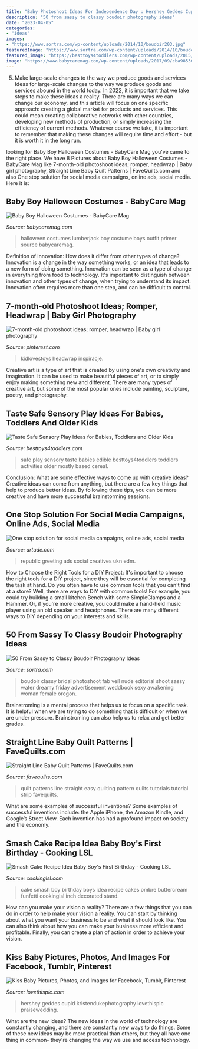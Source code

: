 ```yaml
---
title: "Baby Photoshoot Ideas For Independence Day : Hershey Geddes Cupid Kristendukephotography Lovethispic Praisewedding"
description: "50 from sassy to classy boudoir photography ideas"
date: "2023-04-05"
categories:
- "ideas"
images:
- "https://www.sortra.com/wp-content/uploads/2014/10/boudoir203.jpg"
featuredImage: "https://www.sortra.com/wp-content/uploads/2014/10/boudoir203.jpg"
featured_image: "https://besttoys4toddlers.com/wp-content/uploads/2015/12/TASTE-SAFE-sensory-play-ideas-for-kids.jpg"
image: "https://www.babycaremag.com/wp-content/uploads/2017/09/cba985368090a9ec11a9db8a040339cf.jpg"
---
```



5) Make large-scale changes to the way we produce goods and services
Ideas for large-scale changes to the way we produce goods and services abound in the world today. In 2022, it is important that we take steps to make these ideas a reality. There are many ways we can change our economy, and this article will focus on one specific approach: creating a global market for products and services. This could mean creating collaborative networks with other countries, developing new methods of production, or simply increasing the efficiency of current methods. Whatever course we take, it is important to remember that making these changes will require time and effort - but it is worth it in the long run.

	

		
looking for Baby Boy Halloween Costumes - BabyCare Mag you've came to the right place. We have 8 Pictures about Baby Boy Halloween Costumes - BabyCare Mag like 7-month-old photoshoot ideas; romper, headwrap | Baby girl photography, Straight Line Baby Quilt Patterns | FaveQuilts.com and also One stop solution for social media campaigns, online ads, social media. Here it is:
		
    
## Baby Boy Halloween Costumes - BabyCare Mag

<img loading=lazy src="https://www.babycaremag.com/wp-content/uploads/2017/09/cba985368090a9ec11a9db8a040339cf.jpg" onerror="this.onerror=null;this.src='https://tse2.mm.bing.net/th?id=OIP.5C7Hbx9VXfnh8L5LDNd33gHaLO&amp;pid=15.1';" alt="Baby Boy Halloween Costumes - BabyCare Mag">

_Source: babycaremag.com_

>halloween costumes lumberjack boy costume boys outfit primer source babycaremag. 

	

Definition of Innovation: How does it differ from other types of change?
Innovation is a change in the way something works, or an idea that leads to a new form of doing something. Innovation can be seen as a type of change in everything from food to technology. It's important to distinguish between innovation and other types of change, when trying to understand its impact. Innovation often requires more than one step, and can be difficult to control.

    
## 7-month-old Photoshoot Ideas; Romper, Headwrap | Baby Girl Photography

<img loading=lazy src="https://i.pinimg.com/736x/21/ac/8d/21ac8ddfb0284f9a7da9b090ddd73b4e.jpg" onerror="this.onerror=null;this.src='https://tse2.mm.bing.net/th?id=OIP.TDkTh3bIX00g5zhCM8YLxgHaLG&amp;pid=15.1';" alt="7-month-old photoshoot ideas; romper, headwrap | Baby girl photography">

_Source: pinterest.com_

>kidlovestoys headwrap inspiracje. 

	

Creative art is a type of art that is created by using one's own creativity and imagination. It can be used to make beautiful pieces of art, or to simply enjoy making something new and different. There are many types of creative art, but some of the most popular ones include painting, sculpture, poetry, and photography.

    
## Taste Safe Sensory Play Ideas For Babies, Toddlers And Older Kids

<img loading=lazy src="https://besttoys4toddlers.com/wp-content/uploads/2015/12/TASTE-SAFE-sensory-play-ideas-for-kids.jpg" onerror="this.onerror=null;this.src='https://tse2.mm.bing.net/th?id=OIP.JuhIk3IQdj3Lh7FRx9fXYgHaLH&amp;pid=15.1';" alt="Taste Safe Sensory Play Ideas for Babies, Toddlers and Older Kids">

_Source: besttoys4toddlers.com_

>safe play sensory taste babies edible besttoys4toddlers toddlers activities older mostly based cereal. 

	

Conclusion: What are some effective ways to come up with creative ideas?
Creative ideas can come from anything, but there are a few key things that help to produce better ideas. By following these tips, you can be more creative and have more successful brainstorming sessions.

    
## One Stop Solution For Social Media Campaigns, Online Ads, Social Media

<img loading=lazy src="http://artude.com/socialmediacreative/greetings-republicday1.jpg" onerror="this.onerror=null;this.src='https://tse2.mm.bing.net/th?id=OIP.y6chw4cOnsOOv9rUu13YOQHaFp&amp;pid=15.1';" alt="One stop solution for social media campaigns, online ads, social media">

_Source: artude.com_

>republic greeting ads social creatives ukn edm. 

	

How to Choose the Right Tools for a DIY Project: It's important to choose the right tools for a DIY project, since they will be essential for completing the task at hand.
Do you often have to use common tools that you can't find at a store? Well, there are ways to DIY with common tools! For example, you could try building a small kitchen Bench with some SimpleClamps and a Hammer. Or, if you're more creative, you could make a hand-held music player using an old speaker and headphones. There are many different ways to DIY depending on your interests and skills.

    
## 50 From Sassy To Classy Boudoir Photography Ideas

<img loading=lazy src="https://www.sortra.com/wp-content/uploads/2014/10/boudoir203.jpg" onerror="this.onerror=null;this.src='https://tse4.mm.bing.net/th?id=OIP.V50wITKDU6UoF6nV6LxfOgHaKD&amp;pid=15.1';" alt="50 From Sassy to Classy Boudoir Photography Ideas">

_Source: sortra.com_

>boudoir classy bridal photoshoot fab veil nude editorial shoot sassy water dreamy friday advertisement weddbook sexy awakening woman female oregon. 

	

Brainstroming is a mental process that helps us to focus on a specific task. It is helpful when we are trying to do something that is difficult or when we are under pressure. Brainstroming can also help us to relax and get better grades.

    
## Straight Line Baby Quilt Patterns | FaveQuilts.com

<img loading=lazy src="http://irepo.primecp.com/2015/03/210049/Strip-Baby-Quilt-Pattern-_Large600_ID-891928.jpg?v=891928" onerror="this.onerror=null;this.src='https://tse4.mm.bing.net/th?id=OIP.r1PU4sLUSufvrWjGDMqeYwHaKy&amp;pid=15.1';" alt="Straight Line Baby Quilt Patterns | FaveQuilts.com">

_Source: favequilts.com_

>quilt patterns line straight easy quilting pattern quilts tutorials tutorial strip favequilts. 

	

What are some examples of successful inventions?
Some examples of successful inventions include: the Apple iPhone, the Amazon Kindle, and Google’s Street View. Each invention has had a profound impact on society and the economy.

    
## Smash Cake Recipe Idea Baby Boy&#039;s First Birthday - Cooking LSL

<img loading=lazy src="https://cookinglsl.com/wp-content/uploads/2017/08/funfetti-smash-cake-baby-boy-2-1.jpg" onerror="this.onerror=null;this.src='https://tse4.mm.bing.net/th?id=OIP.V5Pm88Ai6-18wV1XJ5urigHaLH&amp;pid=15.1';" alt="Smash Cake Recipe Idea Baby Boy&#039;s First Birthday - Cooking LSL">

_Source: cookinglsl.com_

>cake smash boy birthday boys idea recipe cakes ombre buttercream funfetti cookinglsl inch decorated stand. 

	

How can you make your vision a reality?
There are a few things that you can do in order to help make your vision a reality. You can start by thinking about what you want your business to be and what it should look like. You can also think about how you can make your business more efficient and profitable. Finally, you can create a plan of action in order to achieve your vision.

    
## Kiss Baby Pictures, Photos, And Images For Facebook, Tumblr, Pinterest

<img loading=lazy src="http://www.lovethispic.com/uploaded_images/62025-Kiss-Baby.jpg" onerror="this.onerror=null;this.src='https://tse4.mm.bing.net/th?id=OIP.LND37m65fnV6pyeffijAawHaLG&amp;pid=15.1';" alt="Kiss Baby Pictures, Photos, and Images for Facebook, Tumblr, Pinterest">

_Source: lovethispic.com_

>hershey geddes cupid kristendukephotography lovethispic praisewedding. 

	

What are the new ideas?
The new ideas in the world of technology are constantly changing, and there are constantly new ways to do things. Some of these new ideas may be more practical than others, but they all have one thing in common- they're changing the way we use and access technology.


